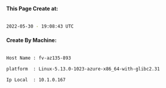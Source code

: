 
   
#### This Page Create at:

```bash

2022-05-30 - 19:08:43 UTC

```

#### Create By Machine:

```bash

Host Name : fv-az135-893

platform  : Linux-5.13.0-1023-azure-x86_64-with-glibc2.31

Ip Local  : 10.1.0.167

```

